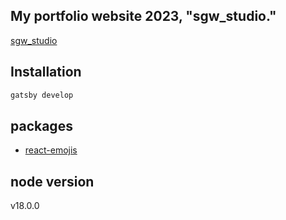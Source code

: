 ## My portfolio website 2023, "sgw_studio."

[sgw_studio](http://shagawa.work/)

## Installation

```sh
gatsby develop
```

## packages

- [react-emojis](https://www.sejuku.net/blog/)

## node version

v18.0.0
